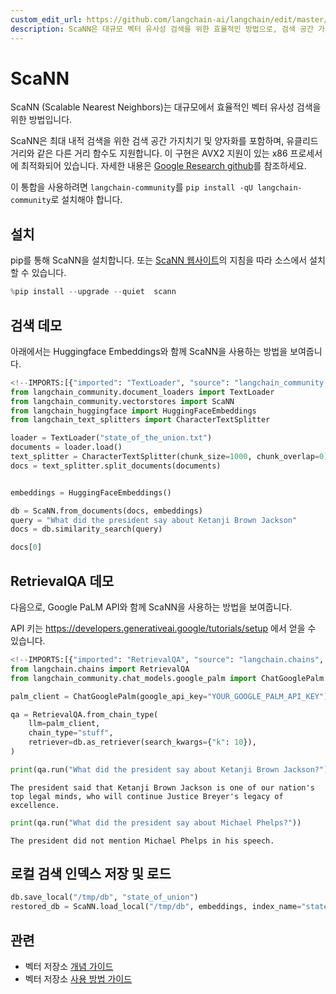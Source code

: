 ```yaml
---
custom_edit_url: https://github.com/langchain-ai/langchain/edit/master/docs/docs/integrations/vectorstores/scann.ipynb
description: ScaNN은 대규모 벡터 유사성 검색을 위한 효율적인 방법으로, 검색 공간 가지치기 및 양자화를 지원합니다.
---
```


# ScaNN

ScaNN (Scalable Nearest Neighbors)는 대규모에서 효율적인 벡터 유사성 검색을 위한 방법입니다.

ScaNN은 최대 내적 검색을 위한 검색 공간 가지치기 및 양자화를 포함하며, 유클리드 거리와 같은 다른 거리 함수도 지원합니다. 이 구현은 AVX2 지원이 있는 x86 프로세서에 최적화되어 있습니다. 자세한 내용은 [Google Research github](https://github.com/google-research/google-research/tree/master/scann)를 참조하세요.

이 통합을 사용하려면 `langchain-community`를 `pip install -qU langchain-community`로 설치해야 합니다.

## 설치
pip를 통해 ScaNN을 설치합니다. 또는 [ScaNN 웹사이트](https://github.com/google-research/google-research/tree/master/scann#building-from-source)의 지침을 따라 소스에서 설치할 수 있습니다.

```python
%pip install --upgrade --quiet  scann
```


## 검색 데모

아래에서는 Huggingface Embeddings와 함께 ScaNN을 사용하는 방법을 보여줍니다.

```python
<!--IMPORTS:[{"imported": "TextLoader", "source": "langchain_community.document_loaders", "docs": "https://api.python.langchain.com/en/latest/document_loaders/langchain_community.document_loaders.text.TextLoader.html", "title": "ScaNN"}, {"imported": "ScaNN", "source": "langchain_community.vectorstores", "docs": "https://api.python.langchain.com/en/latest/vectorstores/langchain_community.vectorstores.scann.ScaNN.html", "title": "ScaNN"}, {"imported": "HuggingFaceEmbeddings", "source": "langchain_huggingface", "docs": "https://api.python.langchain.com/en/latest/embeddings/langchain_huggingface.embeddings.huggingface.HuggingFaceEmbeddings.html", "title": "ScaNN"}, {"imported": "CharacterTextSplitter", "source": "langchain_text_splitters", "docs": "https://api.python.langchain.com/en/latest/character/langchain_text_splitters.character.CharacterTextSplitter.html", "title": "ScaNN"}]-->
from langchain_community.document_loaders import TextLoader
from langchain_community.vectorstores import ScaNN
from langchain_huggingface import HuggingFaceEmbeddings
from langchain_text_splitters import CharacterTextSplitter

loader = TextLoader("state_of_the_union.txt")
documents = loader.load()
text_splitter = CharacterTextSplitter(chunk_size=1000, chunk_overlap=0)
docs = text_splitter.split_documents(documents)


embeddings = HuggingFaceEmbeddings()

db = ScaNN.from_documents(docs, embeddings)
query = "What did the president say about Ketanji Brown Jackson"
docs = db.similarity_search(query)

docs[0]
```


## RetrievalQA 데모

다음으로, Google PaLM API와 함께 ScaNN을 사용하는 방법을 보여줍니다.

API 키는 https://developers.generativeai.google/tutorials/setup 에서 얻을 수 있습니다.

```python
<!--IMPORTS:[{"imported": "RetrievalQA", "source": "langchain.chains", "docs": "https://api.python.langchain.com/en/latest/chains/langchain.chains.retrieval_qa.base.RetrievalQA.html", "title": "ScaNN"}, {"imported": "ChatGooglePalm", "source": "langchain_community.chat_models.google_palm", "docs": "https://api.python.langchain.com/en/latest/chat_models/langchain_community.chat_models.google_palm.ChatGooglePalm.html", "title": "ScaNN"}]-->
from langchain.chains import RetrievalQA
from langchain_community.chat_models.google_palm import ChatGooglePalm

palm_client = ChatGooglePalm(google_api_key="YOUR_GOOGLE_PALM_API_KEY")

qa = RetrievalQA.from_chain_type(
    llm=palm_client,
    chain_type="stuff",
    retriever=db.as_retriever(search_kwargs={"k": 10}),
)
```


```python
print(qa.run("What did the president say about Ketanji Brown Jackson?"))
```

```output
The president said that Ketanji Brown Jackson is one of our nation's top legal minds, who will continue Justice Breyer's legacy of excellence.
```


```python
print(qa.run("What did the president say about Michael Phelps?"))
```

```output
The president did not mention Michael Phelps in his speech.
```

## 로컬 검색 인덱스 저장 및 로드

```python
db.save_local("/tmp/db", "state_of_union")
restored_db = ScaNN.load_local("/tmp/db", embeddings, index_name="state_of_union")
```


## 관련

- 벡터 저장소 [개념 가이드](/docs/concepts/#vector-stores)
- 벡터 저장소 [사용 방법 가이드](/docs/how_to/#vector-stores)